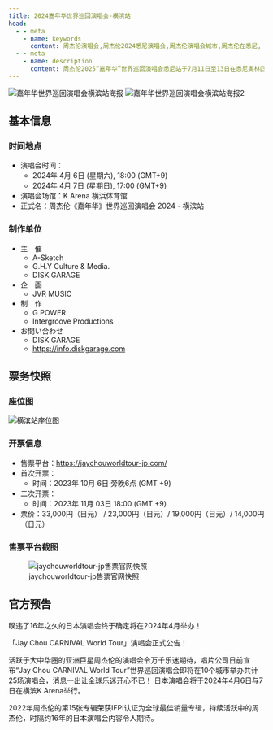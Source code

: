 ```yaml
---
title: 2024嘉年华世界巡回演唱会-横滨站
head:
  - - meta
    - name: keywords
      content: 周杰伦演唱会,周杰伦2024悉尼演唱会,周杰伦演唱会城市,周杰伦在悉尼, 嘉年华演唱会悉尼制作团队名单, 2025悉尼演唱会
  - - meta
    - name: description
      content: 周杰伦2025“嘉年华”世界巡回演唱会悉尼站于7月11日至13日在悉尼奥林匹克体育中心-白鹭体育场举行。了解演出时间、票务信息、主办方详情及官方最新公告。
---
```



![嘉年华世界巡回演唱会横滨站海报](//public.jaychou.wiki/show/concert/2019carnival/2024Yokohama/Japan.jpg/yss+sy "嘉年华世界巡回演唱会-横滨站官方海报" )
![嘉年华世界巡回演唱会横滨站海报2](//public.jaychou.wiki/show/concert/2019carnival/2024Yokohama/mv_pc.jpg/yss+sy "嘉年华世界巡回演唱会-横滨站官方海报（网页背景图" )


## 基本信息

### 时间地点
- 演唱会时间：
    - 2024年 4月 6日 (星期六), 18:00 (GMT+9)
    - 2024年 4月 7日 (星期日), 17:00 (GMT+9)
- 演唱会场馆：K Arena 横浜体育馆
- 正式名：周杰伦《嘉年华》世界巡回演唱会 2024 - 横滨站

### 制作单位

- 主　催
    - A-Sketch
    - G.H.Y Culture & Media.
    - DISK GARAGE
- 企　画
    - JVR MUSIC
- 制　作
    - G POWER
    - Intergroove Productions
- お問い合わせ
    - DISK GARAGE
    - https://info.diskgarage.com


## 票务快照
### 座位图
![横滨站座位图](https://public.jaychou.wiki/show/concert/2019carnival/2024Yokohama/k_arena.jpg/yss+sy "横滨站座位分布图")

### 开票信息
- 售票平台：https://jaychouworldtour-jp.com/
- 首次开票：
    - 时间：2023年 10月 6日 旁晚6点 (GMT +9)
- 二次开票：
    - 时间：2023年 11月 03日 18:00 (GMT +9)
- 票价：33,000円（日元） / 23,000円（日元）/ 19,000円（日元）/ 14,000円（日元）

### 售票平台截图
<div class="image-scroll-container">
  <div class="image-scroll-wrapper">
    <div class="image-scroll-content">
      <figure>
        <img src="//public.jaychou.wiki/show/concert/2019carnival/2024Yokohama/售票官网快照.jpeg/yss+sy" alt="jaychouworldtour-jp售票官网快照" />
        <figcaption>jaychouworldtour-jp售票官网快照</figcaption>
      </figure>
    </div>
  </div>
</div>

## 官方预告
睽违了16年之久的日本演唱会终于确定将在2024年4月举办！

「Jay Chou CARNIVAL World Tour」演唱会正式公告！

活跃于大中华圈的亚洲巨星周杰伦的演唱会令万千乐迷期待，唱片公司日前宣布“Jay Chou CARNIVAL World Tour”世界巡回演唱会即将在10个城市举办共计25场演唱会，消息一出让全球乐迷开心不已！
日本演唱会将于2024年4月6日与7日在横滨K Arena举行。 

2022年周杰伦的第15张专辑荣获IFPI认证为全球最佳销量专辑，持续活跃中的周杰伦，时隔约16年的日本演唱会内容令人期待。

